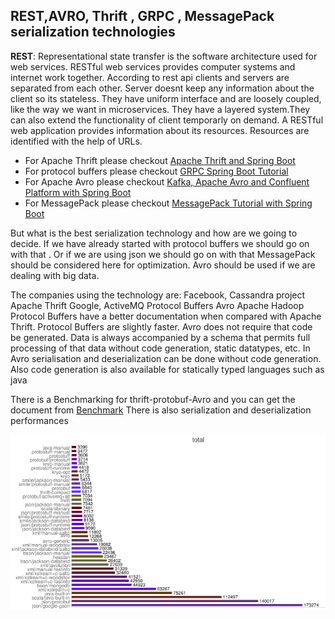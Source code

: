 ## REST,AVRO, Thrift , GRPC , MessagePack   serialization technologies

**REST**: Representational state transfer   is the  software architecture used for web services. RESTful web services provides  computer systems and internet work together.
According to rest api clients and servers are separated from each other. Server doesnt keep any information about the client so its stateless.
They have uniform interface and are loosely coupled, like the way we want in microservices. They have a layered system.They can also extend the functionality of client temporarly on demand.
A RESTful web application provides information about its resources. Resources are identified with the help of URLs.

- For Apache Thrift please checkout [Apache Thrift and Spring Boot](https://okansungur.medium.com/apache-thrift-and-spring-boot-8af7fd3ccb09)
- For protocol buffers please checkout [GRPC Spring Boot Tutorial](https://okansungur.medium.com/grpc-springboot-tutorial-fbc0c0a60780)
- For  Apache Avro please checkout [Kafka, Apache Avro and Confluent Platform with Spring Boot](https://okansungur.medium.com/kafka-apache-avro-and-confluent-platform-with-spring-boot-ed86378e2d6b)
- For MessagePack please checkout [MessagePack Tutorial with Spring Boot](https://okansungur.medium.com/messagepack-tutorial-with-spring-boot-ed80c756b14d)


But what is the best serialization technology and how are we going to decide.
If we have already started with  protocol buffers we should go on with that . Or if we are using json we should go on with that MessagePack should be considered here for optimization.
Avro should be used if we are dealing with big data.

The companies using the technology are:
Facebook, Cassandra project  Apache Thrift
Google,  ActiveMQ Protocol Buffers
Avro Apache Hadoop
Protocol Buffers have a better documentation when compared with Apache Thrift. Protocol Buffers are slightly faster. 
Avro does not require that code be generated. Data is always accompanied by a schema that permits full processing of that data without
code generation, static datatypes, etc.
In Avro serialisation and deserialization can be done without code generation. Also code generation is also available for statically typed languages such as java 




There is a Benchmarking for thrift-protobuf-Avro and you can get the document from [Benchmark](https://code.google.com/archive/p/thrift-protobuf-compare/wikis/BenchmarkingV2.wiki) There is also serialization and deserialization performances 


<p align="center">
  <img  src="https://github.com/okansungur/Articles/blob/main/Create_object_serialize_deserialize.png"><br/>
 
</p>











